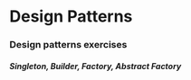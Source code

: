 # Design Patterns
### Design patterns exercises
##### Singleton, Builder, Factory, Abstract Factory


